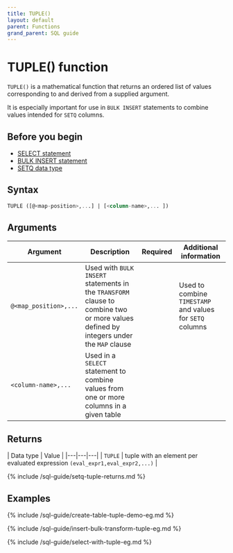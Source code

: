 ```yaml
---
title: TUPLE()
layout: default
parent: Functions
grand_parent: SQL guide
---
```


# TUPLE() function

`TUPLE()` is a mathematical function that returns an ordered list of values corresponding to and derived from a supplied argument.

It is especially important for use in `BULK INSERT` statements to combine values intended for `SETQ` columns.

## Before you begin

* [SELECT statement](/docs/sql-guide/statements/statement-select)
* [BULK INSERT statement](/docs/sql-guide/statements/statement-insert-bulk)
* [SETQ data type](/docs/sql-guide/data-types/data-type-set-setq)

## Syntax

```sql
TUPLE ([@<map-position>,...] | [<column-name>,... ])
```
<!-- original syntax
TUPLE(expr1,expr2,...)
-->

## Arguments

| Argument | Description | Required | Additional information |
|---|---|---|---|
| `@<map_position>,...` | Used with `BULK INSERT` statements in the `TRANSFORM` clause to combine two or more values defined by integers under the `MAP` clause |  | Used to combine `TIMESTAMP` and values for `SETQ` columns |
| `<column-name>,...` | Used in a `SELECT` statement to combine values from one or more columns in a given table |

## Returns

| Data type | Value |
|---|---|---|
| `TUPLE` | tuple with an element per evaluated expression `(eval_expr1,eval_expr2,...)` |

{% include /sql-guide/setq-tuple-returns.md %}

## Examples

{% include /sql-guide/create-table-tuple-demo-eg.md %}

{% include /sql-guide/insert-bulk-transform-tuple-eg.md %}

{% include /sql-guide/select-with-tuple-eg.md %}

